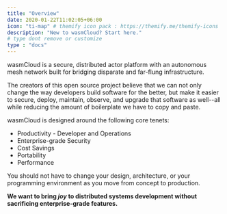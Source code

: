 ```yaml
---
title: "Overview"
date: 2020-01-22T11:02:05+06:00
icon: "ti-map" # themify icon pack : https://themify.me/themify-icons
description: "New to wasmCloud? Start here."
# type dont remove or customize
type : "docs"
---
```


wasmCloud is a secure, distributed actor platform with an autonomous mesh network built for bridging disparate and far-flung infrastructure.

The creators of this open source project believe that we can not only change the way developers build software for the better, but make it easier to secure, deploy, maintain, observe, and upgrade that software as well--all while reducing the amount of boilerplate we have to copy and paste.

wasmCloud is designed around the following core tenets:

* Productivity - Developer and Operations
* Enterprise-grade Security
* Cost Savings
* Portability
* Performance

You should not have to change your design, architecture, or your programming environment as you move from concept to production.

**We want to bring _joy_ to distributed systems development without sacrificing enterprise-grade features.**
